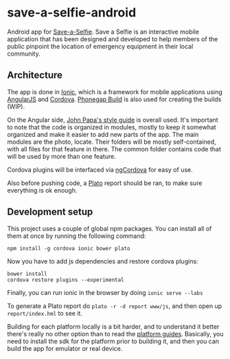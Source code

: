 save-a-selfie-android
=====================

Android app for [Save-a-Selfie](http://iculture.info/saveaselfie/). Save
a Selfie is an interactive mobile application that has been designed and
developed to help members of the public pinpoint the location of
emergency equipment in their local community.

Architecture
------------

The app is done in [Ionic](http://ionicframework.com/), which is a
framework for mobile applications using
[AngularJS](https://angularjs.org/) and
[Cordova](http://cordova.apache.org/). [Phonegap
Build](https://build.phonegap.com/) is also used for creating the
builds (WIP).

On the Angular side, [John Papa's style
guide](https://github.com/johnpapa/angularjs-styleguide) is overall
used. It's important to note that the code is organized in modules,
mostly to keep it somewhat organized and make it easier to add new parts
of the app. The main modules are the photo, locate. Their folders will be
mostly self-contained, with all files for that feature in there. The common
folder contains code that will be used by more than one feature.

Cordova plugins will be interfaced via
[ngCordova](http://ngcordova.com/) for easy of use.

Also before pushing code, a
[Plato](https://github.com/es-analysis/plato) report should be ran, to
make sure everything is ok enough.

Development setup
-----------------

This project uses a couple of global npm packages. You can install all
of them at once by running the following command:

    npm install -g cordova ionic bower plato

Now you have to add js dependencies and restore cordova plugins:

    bower install
    cordova restore plugins --experimental

Finally, you can run ionic in the browser by doing `ionic serve --labs`

To generate a Plato report do `plato -r -d report www/js`, and then open
up `report/index.hml` to see it.

Building for each platform locally is a bit harder, and to understand it
better there's really no other option than to read the [platform
guides](http://cordova.apache.org/docs/en/4.0.0/guide_platforms_index.md.html#Platform%20Guides).
Basically, you need to install the sdk for the platform prior to
building it, and then you can build the app for emulator or real device.
